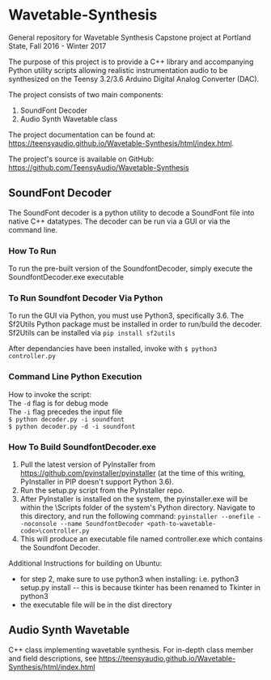 # Wavetable-Synthesis
General repository for Wavetable Synthesis Capstone project at Portland State, Fall 2016 - Winter 2017

The purpose of this project is to provide a C++ library and accompanying Python utility scripts allowing realistic instrumentation audio to be synthesized on the Teensy 3.2/3.6 Arduino Digital Analog Converter (DAC). 

The project consists of two main components:

1. SoundFont Decoder
2. Audio Synth Wavetable class

The project documentation can be found at: https://teensyaudio.github.io/Wavetable-Synthesis/html/index.html.

The project's source is available on GitHub: https://github.com/TeensyAudio/Wavetable-Synthesis

## SoundFont Decoder

The SoundFont decoder is a python utility to decode a SoundFont file into native C++ datatypes. The decoder can be run via a GUI or via the command line. 

### How To Run
To run the pre-built version of the SoundfontDecoder, simply execute the SoundfontDecoder.exe executable

### To Run Soundfont Decoder Via Python
To run the GUI via Python, you must use Python3, specifically 3.6. The Sf2Utils Python package must be installed in order to run/build the decoder.
Sf2Utils can be installed via `pip install sf2utils`

After dependancies have been installed, invoke with `$ python3 controller.py`

### Command Line Python Execution
How to invoke the script:  
The `-d` flag is for debug mode  
The `-i` flag precedes the input file  
`$ python decoder.py -i soundfont`  
`$ python decoder.py -d -i soundfont`  

### How To Build SoundfontDecoder.exe
1. Pull the latest version of PyInstaller from https://github.com/pyinstaller/pyinstaller (at the time of this writing, PyInstaller in PIP doesn't support Python 3.6).
2. Run the setup.py script from the PyInstaller repo.
3. After PyInstaller is installed on the system, the pyinstaller.exe will be within the \Scripts folder of the system's Python directory. Navigate to this directory, and run the following command:
`pyinstaller --onefile --noconsole --name SoundfontDecoder <path-to-wavetable-code>\controller.py`
4. This will produce an executable file named controller.exe which contains the Soundfont Decoder.

Additional Instructions for building on Ubuntu:
- for step 2, make sure to use python3 when installing: i.e. python3 setup.py install -- this is because tkinter has been renamed to Tkinter in python3
- the executable file will be in the dist directory

## Audio Synth Wavetable

C++ class implementing wavetable synthesis. For in-depth class member and field descriptions, see https://teensyaudio.github.io/Wavetable-Synthesis/html/index.html

